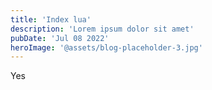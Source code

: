```yaml
---
title: 'Index lua'
description: 'Lorem ipsum dolor sit amet'
pubDate: 'Jul 08 2022'
heroImage: '@assets/blog-placeholder-3.jpg'
---
```

Yes